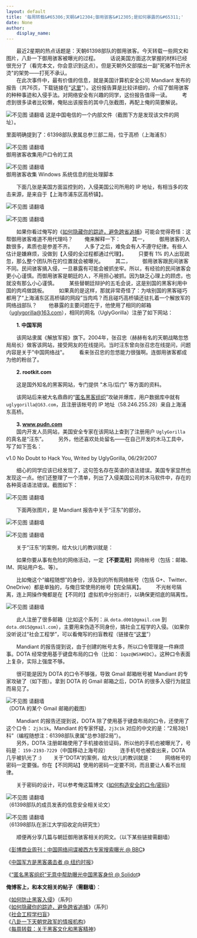 ```yaml
---
layout: default
title: '每周转载&#65306;天朝&#12304;御用骇客&#12305;是如何暴露的&#65311;'
date: None
author:
    display_name: 
---
```


　　最近2星期的热点话题是：天朝61398部队的御用骇客。今天转载一些网文和图片，八卦一下御用骇客被曝光的过程。 　　话说美国方面这次掌握的材料已经很充分了（看完本文，你会意识到这点）。但是天朝外交部摆出一副"死猪不怕开水烫"的架势——打死不承认。  
　　在此次事件中，最有价值的信息，就是美国计算机安全公司 Mandiant 发布的报告（共76页，下载链接在"[这里](http://assets.sbnation.com/assets/2187805/Mandiant_APT1_Report.pdf)"）。这份报告算是比较详细的，介绍了御用骇客的种种事迹和入侵手法。对网络安全有兴趣的同学，这份报告值得一读。 　　考虑到很多读者比较懒，俺贴出该报告的其中几张截图，再配上俺的简要解说。  

![不见图 请翻墙](https://lh6.googleusercontent.com/VDeeea0Du087FGHV73G2XA_R32UjxMkd80cPQ58F5ShyCiFPwp-HUY_tBP5cLMvFDk-PGXI6CRH0sY1mWvL1REaQkFEnQnqvlhWuod7I7nU6bqyNcEHqchdcWi4) 这是中国电信的一个内部文件（截图下方是发现该文件的网址）。

里面明确提到了：61398部队隶属总参三部二局，位于高桥（上海浦东）

  
  

![不见图 请翻墙](https://lh3.googleusercontent.com/Lq0YZGw0aVCbLse3wTdkuLlhJnCkywbuTd9Ld50e39YVukf4Xo0wvcT-rG-YAcTULsQ7M_FhoV4iz_leq60JklGUdAa3zvSIA-ZOA_yHfwTQznGkeTaQppHdIik)  
御用骇客收集用户口令的工具

  

![不见图 请翻墙](https://lh4.googleusercontent.com/ZnD-mszg4yGv80Slr3FW3QkNQ3qKbphHcGjdmUT45Oq-Y-eOldI-BhIjv3ZgHzln0n9n2xdyDdndSF4-tpjnsY1D-lPyGz-c88gi4Z3vpFd4a5FxeNA_O9LEDU8)  
御用骇客收集 Windows 系统信息的批处理脚本

  
　　下面几张是美国方面监控到的，入侵美国公司所用的 IP 地址，有相当多的攻击来源，是来自于【上海市浦东区高桥镇】。

![不见图 请翻墙](https://lh5.googleusercontent.com/J1Q6nosNM23t2Q_acDBzB83vjRBMy_C5zxwEEg9rhFka3qNbqwt7Zd-_bSrXqZuAfB6SerLVRQwB6z1GVPavSxJ95WMLmAfKuAgTgwiiwsy3UtNOaazN9Lhs2BY)

![不见图 请翻墙](https://lh5.googleusercontent.com/P9mWVsuLhOHNMpLCZsJ_4T2eNi7iXBof-G_WtMD9K2Zs8hAB9HJicNLGO-9roNPOqdiZ32elBubA8dWRodBRUifCSdNe4q7f5cvXdnIzXbucn6uHiAxLh-jXsUk)

  
　　如果你看过俺写的《[如何隐藏你的踪迹，避免跨省追捕](https://program-think.blogspot.com/2010/04/howto-cover-your-tracks-0.html)》可能会觉得奇怪：这帮御用骇客难道不用代理吗？ 　　俺来解释一下： 　　其一， 　　御用骇客的人数很多，素质也是参差不齐。 　　人多了之后，难免会有人不遵守纪律。有些人估计是嫌麻烦，没做到【入侵的全过程都通过代理】。 　　只要有 1% 的人出现疏忽，那么整个团队所在的位置就会被曝光。 　　其二， 　　御用骇客跟民间骇客不同。民间骇客搞入侵，一旦暴露有可能会被抓坐牢。所以，有经验的民间骇客会更小心谨慎。而御用骇客是朝廷的人，不用担心被抓。因为缺乏心理上的顾虑，也就没有那么小心谨慎。 　　某些替朝廷辩护的五毛会说，这是别国的黑客利用中国的肉鸡做跳板。 　　如果真的是这样，那就非常奇怪了：为啥别国的黑客碰巧都用了“上海浦东区高桥镇的网段”当肉鸡？而且碰巧高桥镇还驻扎着一个解放军的网络战部队？ 　　他暴露的主要问题在于，他使用了相同的邮箱（uglygorilla@163.com），相同的网名（UglyGorilla）注册了如下网站：

　　**1\. 中国军网**

　　该网站隶属《解放军报》旗下。2004年，张召忠（赫赫有名的天朝战略忽悠局局长）做客该网站，接受网友的在线提问。当时汪东曾向张召忠在线提问，问题内容是关于"中国网络战"。 　　看来张召忠的忽悠能力很强啊。连御用骇客都成为他的粉丝了。

　　**2\. rootkit.com**

　　这是国外知名的黑客网站，专门提供 "木马/后门" 等方面的资料。

　　该网站后来被大名鼎鼎的“[匿名黑客组织](https://en.wikipedia.org/wiki/Anonymous_%28group%29)”攻破并爆库，用户数据库中就有 `uglygorilla@163.com`，且注册该帐号的 IP 地址（58.246.255.28）来自上海浦东高桥。

  
　　**3\. www.pudn.com**  
　　国内开发人员网站，美国安全专家在该网站上查到了注册用户 `UglyGorilla` 的真名是“汪东”。 　　另外，他还喜欢处处留名——在自己开发的木马工具中，写了如下签名：

v1.0 No Doubt to Hack You, Writed by UglyGorilla, 06/29/2007

　　细心的同学应该已经发现了，这句签名存在英语的语法错误。美国专家显然也发现这一点。他们还整理了一个清单，列出了入侵美国公司的木马软件中，存在的各种英语语法错误。截图如下：

![不见图 请翻墙](https://lh4.googleusercontent.com/AtyEuDVYIG4Z_bRKQvpMOPYGibNBta5lJ_xo9CxNxjXPy1vG4lWxoP_krTG49kFEm5wxPDsPJPmWnliUy8JMj-Gn4C9_hrTjJyX9X7ERXLtkbymYQyv8F80sbLI)

　　下面两张图片，是 Mandiant 报告中关于“汪东”的部分。

![不见图 请翻墙](https://lh5.googleusercontent.com/C0a-EbdeivR-nxxrIq_KB23tZ7VpT6wL-ebrF8lmnkkpP3H7dK_Fc5wiiFqxv8JTVhmeogyAC8nYxw4WfTPiowy7PO4m5BsOVEmB5oua_CHYpT-tCv_wIbMQy4A)

![不见图 请翻墙](https://lh5.googleusercontent.com/pTZF3PaDe1b0PTFNnDo18Lt9WKg74N5HuuKxQjNcgAGJe7LjbBofZUL6KIUM7O7kHqo6ianimmE7DLRQGIERhcVidk6r5fMvOu0wSoX-osBjRcE7gXkd068sybU)

　　关于“汪东”的案例，给大伙儿的教训就是：

　　如果你要从事有危险的网络活动，一定【**不要混用**】网络帐号（包括：邮箱、IM、网站用户名、等）。

　　比如俺这个“编程随想”的身份，涉及到的所有网络帐号（包括 G+、Twitter、OneDrive）都是单独的，与俺日常使用的帐号【完全隔离】。 　　不光帐号隔离，连上网操作俺都是在【不同的】虚拟机中分别进行，以确保更彻底的隔离性。  

![不见图 请翻墙](https://lh5.googleusercontent.com/8DYRw8nZWibQEQHyjC9LP6qe2nrE5lRPFfxi3bAE94pUTotZrYcqZeQGxlWOJ902LVN3XkUen5v7i9t4izlTYzAkHvXXE2GCoRVEBiSLD4NeS-PCdtbzd62YqHA)

  
　　此人注册了很多邮箱（比如这个系列：从 `dota.d001@gmail.com` 到 `dota.d015@gmail.com`），主要用来伪造不同身份，搞社会工程学的入侵。（如果你没听说过“社会工程学”，可以看俺写的扫盲教程（链接在“[这里](https://program-think.blogspot.com/2009/05/social-engineering-0-overview.html)”）

　　Mandiant 的报告提到说，由于创建的帐号太多，所以口令管理是一件麻烦事。DOTA 经常使用基于键盘布局的口令（比如： `1qaz@WSX#EDC`）。这种口令表面上复杂，实际上强度不够。

　　很可能是因为 DOTA 的口令不够强，导致 Gmail 邮箱帐号被 Mandiant 的专家攻破了（如下图）。拿到 DOTA 的 Gmail 邮箱之后，DOTA 的很多入侵行为就显而易见了。

![不见图 请翻墙](https://lh6.googleusercontent.com/7rdTLaO23Roay6okQL3ypLV3VOaYZjoAeauSNwdDIlUJXWpV_p2yW26JqnIB-uzkNfepPtBhuFnzsE3NsK7RwNJAS0Q4eYbhQtF4sqyN-8LPZgbA5WX-e7C6Y6I)  
（DOTA 的某个 Gmail 邮箱的截图）

  
　　Mandiant 的报告还提到说，DOTA 除了使用基于键盘布局的口令，还使用了这个口令： `2j3c1k`。Mandiant 的专家怀疑，`2j3c1k` 对应的中文的是：“2局3处1科”（编程随想注：61398部队隶属“总参3部2局”）。  
　　另外，DOTA 注册邮箱使用了手机接收验证码，所以他的手机也被曝光了，号码是： `159-2193-7229`（中国移动上海号段） 　　连手机号也被查出来，DOTA 几乎被扒光了 :) 　　关于“DOTA”的案例，给大伙儿的教训就是： 　　网络帐号的密码一定要强。你在【不同网站】使用的密码一定要不同，而且要让人看不出规律。

　　关于密码的设计，可以参考俺这篇博文《[如何构造安全的口令/密码](https://program-think.blogspot.com/2010/06/howto-prevent-hacker-attack-3.html)》

  

![不见图 请翻墙](https://lh4.googleusercontent.com/Ozpx6phtx7cYNZHeqEyPckAj8YyhluFF8e7WrIhUglYU81HZzQnbQRLYraTMf5_iehHdTXZO29hQKCIETPpC6bRBHUnePMhKqDBPaQMZzpZI85QQRH7gdyJNPPc)  
（61398部队的成员发表的信息安全相关论文）

  

![不见图 请翻墙](https://lh4.googleusercontent.com/WWsTfdR7VfHuEfue_oRXjlL18IOs6MUm-CIEzFr-QfuxDBL8YTWIj6CmYCI0gTZ-TBPN-QsJhP-daiBtZwzm7egwBYuqzGrBT12vbyg6wMNzOKCbRZ8IowCh4oQ)  
（61398部队在浙江大学招收定向研究生）

　　顺便再分享几篇与朝廷御用骇客相关的网文。（以下某些链接需翻墙）

《[彭博商业周刊：中国网络间谍被西方专家搜索曝光 @ BBC](https://www.bbc.com/zhongwen/simp/china/2013/02/130215_bloomberg_china_internet_espionage_usa.shtml)》

《[中国军方是黑客袭击者 @ 纽约时报](https://cn.nytimes.com/china/20130219/c19hack/)》

《[“匿名黑客组织”无意中帮助曝光中国黑客身份 @ Solidot](https://www.solidot.org/story?sid=33541)》

**俺博客上，和本文相关的帖子（需翻墙）**：

  
《[如何防止黑客入侵](https://program-think.blogspot.com/2010/06/howto-prevent-hacker-attack-0.html)》（系列）  
《[如何隐藏你的踪迹，避免跨省追捕](https://program-think.blogspot.com/2010/04/howto-cover-your-tracks-0.html)》（系列）  
《[社会工程学扫盲](https://program-think.blogspot.com/2009/05/social-engineering-0-overview.html)》  
《[八卦一下天朝党政军的情报机构](https://program-think.blogspot.com/2013/02/chinese-intelligence-agencies.html)》  
《[每周转载：关于黑客文化和黑客精神](https://program-think.blogspot.com/2013/01/weekly-share-37.html)》

